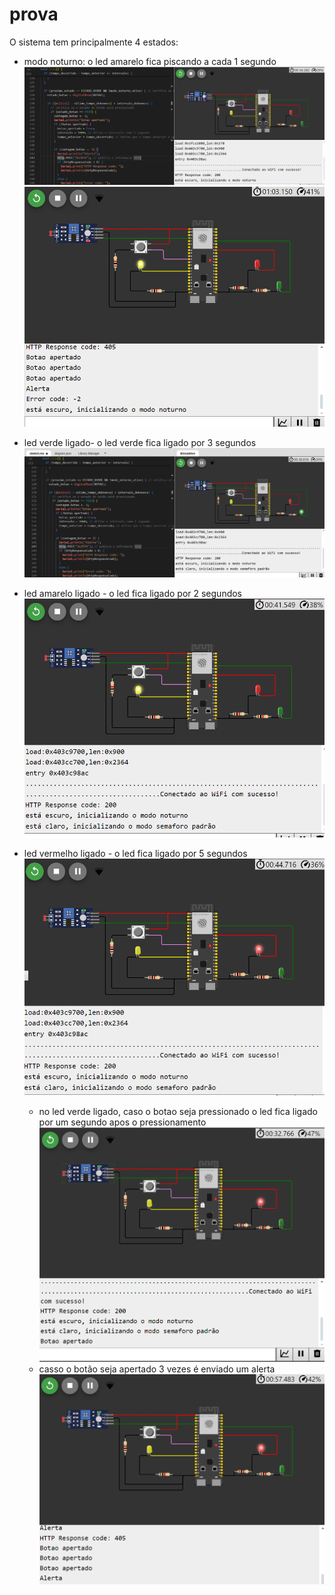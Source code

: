 # prova

O sistema tem principalmente 4 estados:
  - modo noturno: o led amarelo fica piscando a cada 1 segundo
  ![modo noturno - led desligado](assets/modo_noturno-led_desligado.png)
  ![modo noturno - led ligado](assets/modo_noturno-led_ligado.png)

  - led verde ligado- o led verde fica ligado por 3 segundos
  ![modo convencional - led verde](assets/modo_convencional-led_verde.png)
  - led amarelo ligado - o led fica ligado por 2 segundos
  ![modo convencional - led amarelo](assets/modo_convencional-led_amarelo.png)
  - led vermelho ligado - o led fica ligado por 5 segundos
  ![modo convencional - led vermelho](assets/modo_convencional-led_vermelho.png)
      - no led verde ligado, caso o botao seja pressionado o led fica ligado por um segundo apos o pressionamento
      ![modo convencional - led vermelho botao apertado](assets/modo_convencional-led_vermelho-botao-apertado.png)
      - casso o botão seja apertado 3 vezes é enviado um alerta
      ![modo convencional - led vermelho botao apertado](assets/modo_convencional-led_vermelho-alerta_enviado.png)
